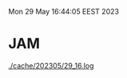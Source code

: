 Mon 29 May 16:44:05 EEST 2023
# JAM
<a href='./cache/202305/29_16.log'>./cache/202305/29_16.log</a>
